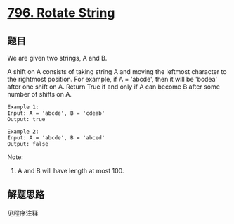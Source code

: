 # [796. Rotate String](https://leetcode-cn.com/problems/rotate-string/)

## 题目

We are given two strings, A and B.

A shift on A consists of taking string A and moving the leftmost character to the rightmost position. For example, if A = 'abcde', then it will be 'bcdea' after one shift on A. Return True if and only if A can become B after some number of shifts on A.

```text
Example 1:
Input: A = 'abcde', B = 'cdeab'
Output: true

Example 2:
Input: A = 'abcde', B = 'abced'
Output: false
```

Note:

1. A and B will have length at most 100.

## 解题思路

见程序注释
